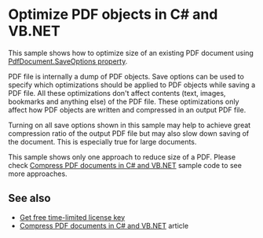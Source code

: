 # Optimize PDF objects in C# and VB.NET
This sample shows how to optimize size of an existing PDF document using [PdfDocument.SaveOptions property](https://bitmiracle.com/pdf-library/help/pdfdocument.saveoptions.html).

PDF file is internally a dump of PDF objects. Save options can be used to specify which optimizations should be applied to PDF objects while saving a PDF file. All these optimizations don't affect contents (text, images, bookmarks and anything else) of the PDF file. These optimizations only affect how PDF objects are written and compressed in an output PDF file.

Turning on all save options shown in this sample may help to achieve great compression ratio of the output PDF file but may also slow down saving of the document. This is especially true for large documents.

This sample shows only one approach to reduce size of a PDF. Please check [Compress PDF documents in C# and VB.NET](/Samples/Compression/CompressAllTechniques) sample code to see more approaches.

## See also
* [Get free time-limited license key](https://bitmiracle.com/pdf-library/download-pdf-library.aspx)
* [Compress PDF documents in C# and VB.NET](https://bitmiracle.com/pdf-library/compress-pdf.aspx) article